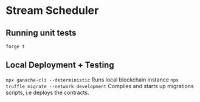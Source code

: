 # Stream Scheduler

## Running unit tests

`forge t`

## Local Deployment + Testing

`npx ganache-cli --deterministic` Runs local blockchain instance
`npx truffle migrate --network development` Compiles and starts up migrations scripts, i.e deploys the contracts.
